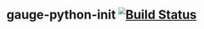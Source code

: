 # gauge-python-init [![Build Status](https://travis-ci.org/gemunulk/gauge-python-init.svg?branch=master)](https://travis-ci.org/gemunulk/gauge-python-init)
